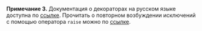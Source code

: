 **Примечание 3.** Документация о декораторах на русском языке доступна по [ссылке](https://docs-python.ru/tutorial/dekoratory-python/).
Прочитать о повторном возбуждении исключений с помощью оператора `raise` можно по [ссылке](https://stepik.org/lesson/640051/step/10?unit=636571).